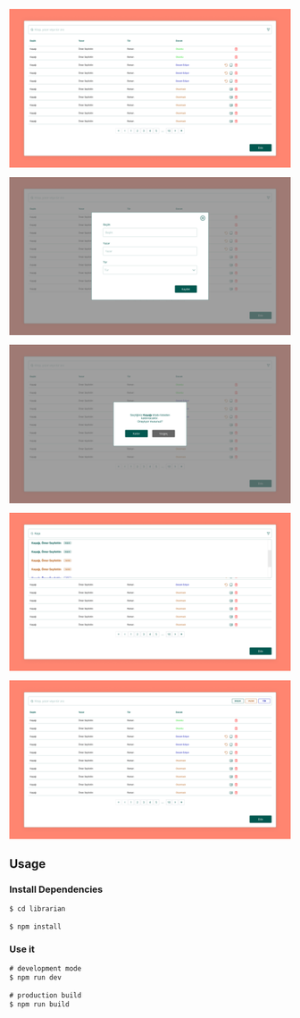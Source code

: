 <p align="center"><img src="design/homepage.png"></p>
<p align="center"><img src="design/addbook.png"></p>
<p align="center"><img src="design/removebook.png"></p>
<p align="center"><img src="design/search.png"></p>
<p align="center"><img src="design/filter.png"></p>

## Usage

### Install Dependencies

```
$ cd librarian

$ npm install
```

### Use it

```
# development mode
$ npm run dev

# production build
$ npm run build
```
